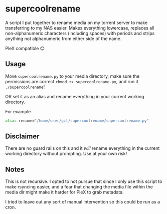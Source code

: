 # supercoolrename
A script I put together to rename media on my torrent server to make
transferring to my NAS easier. Makes everything lowercase, replaces all
non-alphanumeric characters (including spaces) with periods and strips anything
not alphanumeric from either side of the name.

PleX compatible 😊

## Usage
Move `supercoolrename.py` to your media directory, make sure the permissions are
correct `chmod +x supercoolrename.py`, and run it `./supercoolrename`!

OR set it as an alias and rename everything in your current working directory.

For example
``` bash
alias rename="/home/user/git/supercoolrename/supercoolrename.py"
```

## Disclaimer
There are no guard rails on this and it *will* rename everything in the current
working directory without prompting. Use at your own risk!

## Notes
This is not recursive. I opted to not pursue that since I only use this script
to make rsyncing easier, and a fear that changing the media file within the
media dir might make it harder for PleX to grab metadata.

I tried to leave out any sort of manual intervention so this could be run as a
cron.
